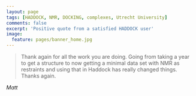 ```yaml
---
layout: page
tags: [HADDOCK, NMR, DOCKING, complexes, Utrecht University]
comments: false
excerpt: 'Positive quote from a satisfied HADDOCK user'
image:
  feature: pages/banner_home.jpg
---
```

>Thank again for all the work you are doing. Going from taking a year to get a structure to now getting a minimal data set with NMR as restraints and using that in Haddock has really changed things.
>Thanks again.

*Matt*

